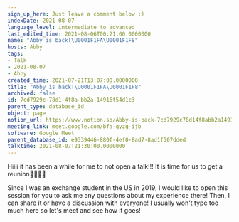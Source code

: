 ```yaml
---
sign_up_here: Just leave a comment below :)
indexDate: 2021-08-07
language_level: intermediate to advanced
last_edited_time: 2021-08-06T00:21:00.0000000
name: "Abby is back!\U0001F1FA\U0001F1F8"
hosts: Abby
tags:
- Talk
- 2021-08-07
- Abby
created_time: 2021-07-21T13:07:00.0000000
title: "Abby is back!\U0001F1FA\U0001F1F8"
archived: false
id: 7cd7929c-78d1-4f8a-bb2a-14916f54d1c3
parent_type: database_id
object: page
notion_url: https://www.notion.so/Abby-is-back-7cd7929c78d14f8abb2a14916f54d1c3
meeting_link: meet.google.com/bfa-qyzq-ijb
software: Google Meet
parent_database_id: e9339446-880f-4ef0-8ad7-8ad1f507dded
talktime: 2021-08-07T21:30:00.0000000
---
```


Hiiii it has been a while for me to not open a talk!!!
It is time for us to get a reunion🥰🥰👌🏻

Since I was an exchange student in the US in 2019, I would like to open this session for you to ask me any questions about my experience there! Then, I can share it or have a discussion with everyone! I usually won't type too much here so let's meet and see how it goes!







